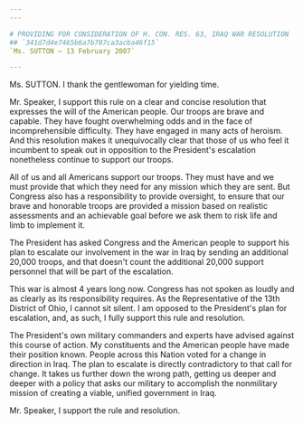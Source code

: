 ```yaml
---
---

# PROVIDING FOR CONSIDERATION OF H. CON. RES. 63, IRAQ WAR RESOLUTION
## `341d7d4e7465b6a7b707ca3acba46f15`
`Ms. SUTTON — 13 February 2007`

---
```



Ms. SUTTON. I thank the gentlewoman for yielding time.

Mr. Speaker, I support this rule on a clear and concise resolution 
that expresses the will of the American people. Our troops are brave 
and capable. They have fought overwhelming odds and in the face of 
incomprehensible difficulty. They have engaged in many acts of heroism. 
And this resolution makes it unequivocally clear that those of us who 
feel it incumbent to speak out in opposition to the President's 
escalation nonetheless continue to support our troops.

All of us and all Americans support our troops. They must have and we 
must provide that which they need for any mission which they are sent. 
But Congress also has a responsibility to provide oversight, to ensure 
that our brave and honorable troops are provided a mission based on 
realistic assessments and an achievable goal before we ask them to risk 
life and limb to implement it.

The President has asked Congress and the American people to support 
his plan to escalate our involvement in the war in Iraq by sending an 
additional 20,000 troops, and that doesn't count the additional 20,000 
support personnel that will be part of the escalation.

This war is almost 4 years long now. Congress has not spoken as 
loudly and as clearly as its responsibility requires. As the 
Representative of the 13th District of Ohio, I cannot sit silent. I am 
opposed to the President's plan for escalation, and, as such, I fully 
support this rule and resolution.

The President's own military commanders and experts have advised 
against this course of action. My constituents and the American people 
have made their position known. People across this Nation voted for a 
change in direction in Iraq. The plan to escalate is directly 
contradictory to that call for change. It takes us further down the 
wrong path, getting us deeper and deeper with a policy that asks our 
military to accomplish the nonmilitary mission of creating a viable, 
unified government in Iraq.

Mr. Speaker, I support the rule and resolution.

